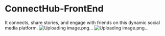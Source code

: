 # ConnectHub-FrontEnd
It connects, share stories, and engage with friends on this dynamic social media platform.
![Uploading image.png…]()
![Uploading image.png…]()
